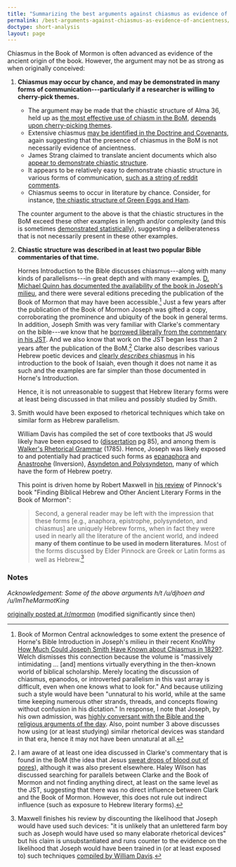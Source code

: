```yaml
---
title: "Summarizing the best arguments against chiasmus as evidence of ancientness"
permalink: /best-arguments-against-chiasmus-as-evidence-of-ancientness/
doctype: short-analysis
layout: page
---
```


Chiasmus in the Book of Mormon is often advanced as evidence of the ancient origin of the book.  However, the argument may not be as strong as when originally conceived:

1. **Chiasmus may occur by chance, and may be demonstrated in many forms of communication---particularly if a researcher is willing to cherry-pick themes.**
    * The argument may be made that the chiastic structure of Alma 36, held up as [the most effective use of chiasm in the BoM](https://publications.mi.byu.edu/book/chiasmus-in-antiquity/), [depends upon cherry-picking themes](https://dialoguejournal.com/wp-content/uploads/sbi/articles/Dialogue_V38N04_105.pdf).
    * Extensive chiasmus [may be identified in the Doctrine and Covenants](http://www.davidgorton.com/Father/Articles/section76.html), again suggesting that the presence of chiasmus in the BoM is not necessarily evidence of ancientness.
    * James Strang claimed to translate ancient documents which also [appear to demonstrate chiastic structure](https://digitalcommons.usu.edu/cgi/viewcontent.cgi?article=1565&context=physics_facpub).
    * It appears to be relatively easy to demonstrate chiastic structure in various forms of communication, [such as a string of reddit comments](https://np.reddit.com/r/mormon/comments/65k95j/im_glad_that_fairmormon_exists_the_fairmormon/dh3lad0/).
    * Chiasmus seems to occur in literature by chance.  Consider, for instance, [the chiastic structure of Green Eggs and Ham](https://www.dialoguejournal.com/wp-content/uploads/sbi/articles/Dialogue_V33N04_173.pdf).

    The counter argument to the above is that the chiastic structures in the BoM exceed these other examples in length and/or complexity (and this is sometimes [demonstrated statistically](https://digitalcommons.usu.edu/cgi/viewcontent.cgi?article=1565&context=physics_facpub)), suggesting a deliberateness that is not necessarily present in these other examples.

2. **Chiastic structure was described in at least two popular Bible commentaries of that time.**

    Hornes Introduction to the Bible discusses chiasmus---along with many kinds of parallelisms---in great depth and with many examples. [D. Michael Quinn has documented the availability of the book in Joseph's milieu](https://faenrandir.github.io/a_careful_examination/early-mormonism-quinn-footnote-108-chiasmus/), and there were several editions preceding the publication of the Book of Mormon that may have been accessible.[^knowhy]  Just a few years after the publication of the Book of Mormon Joseph was gifted a copy, corroborating the prominence and ubiquity of the book in general terms.
    In addition, Joseph Smith was very familiar with Clarke's commentary on the bible---we know that he [borrowed liberally from the commentary in his JST](http://jur.byu.edu/?p=21296).  And we also know that work on the JST began less than 2 years after the publication of the BoM.[^clarkeinbom] Clarke also describes various Hebrew poetic devices and [clearly _describes_ chiasmus](https://www.reddit.com/r/mormon/comments/81ysu1/chiasmus_proof_of_antiquity_or_red_herring/) in his introduction to the book of Isaiah, even though it does not name it as such and the examples are far simpler than those documented in Horne's Introduction.

    Hence, it is not unreasonable to suggest that Hebrew literary forms were at least being discussed in that milieu and possibly studied by Smith.

3. Smith would have been exposed to rhetorical techniques which take on similar form as Hebrew parallelism.

    William Davis has compiled the set of core textbooks that JS would likely have been exposed to ([dissertation](https://escholarship.org/uc/item/86h814zv) pg 85), and among them is [Walker's Rhetorical Grammar](https://archive.org/details/in.ernet.dli.2015.511864/page/n11) (1785).  Hence, Joseph was likely exposed to and potentially had practiced such forms as [epanaphora](https://archive.org/details/in.ernet.dli.2015.511864/page/n203) and [Anastrophe](https://archive.org/details/in.ernet.dli.2015.511864/page/n213) (Inversion), [Asyndeton and Polysyndeton](https://archive.org/details/in.ernet.dli.2015.511864/page/n215), many of which have the form of Hebrew poetry.

    This point is driven home by Robert Maxwell in [his review](https://byustudies.byu.edu/content/finding-biblical-hebrew-and-other-ancient-literary-forms-book-mormon) of Pinnock's book "Finding Biblical Hebrew and Other Ancient Literary Forms in the Book of Mormon": 

    > Second, a general reader may be left with the impression that these forms [e.g., anaphora, epistrophe, polysyndeton, and chiasmus] are uniquely Hebrew forms, when in fact they were used in nearly all the literature of the ancient world, and indeed **many of them continue to be used in modern literatures**. Most of the forms discussed by Elder Pinnock are Greek or Latin forms as well as Hebrew.[^dismiss]

### Notes

*Acknowledgement: Some of the above arguments h/t /u/djhoen and /u/ImTheMarmotKing*

[originally posted at /r/mormon](https://www.reddit.com/r/mormon/comments/84wj6t/summarizing_the_best_arguments_against_chiasmus/) (modified significantly since then)

[^knowhy]: Book of Mormon Central acknowledges to some extent the presence of Horne's Bible Introduction in Joseph's milieu in their recent KnoWhy [How Much Could Joseph Smith Have Known about Chiasmus in 1829?](https://knowhy.bookofmormoncentral.org/knowhy/how-much-could-joseph-smith-have-known-about-chiasmus-in-1829).  Welch dismisses this connection because the volume is "massively intimidating … [and] mentions virtually everything in the then-known world of biblical scholarship. Merely locating the discussion of chiasmus, epanodos, or introverted parallelism in this vast array is difficult, even when one knows what to look for." And because utilizing such a style would have been "unnatural to his world, while at the same time keeping numerous other strands, threads, and concepts flowing without confusion in his dictation."  In response, I note that Joseph, by his own admission, was [highly conversant with the Bible and the religious arguments of the day](https://faenrandir.github.io/a_careful_examination/religious-interest-and-capability-from-1832-statement/).  Also, point number 3 above discusses how using (or at least studying) similar rhetorical devices was standard in that era, hence it may not have been unnatural at all.

[^dismiss]: Maxwell finishes his review by discounting the likelihood that Joseph would have used such devices: "it is unlikely that an unlettered farm boy such as Joseph would have used so many elaborate rhetorical devices" but his claim is unsubstantiated and runs counter to the evidence on the likelihood that Joseph would have been trained in (or at least exposed to) such techniques [compiled by William Davis](https://escholarship.org/uc/item/86h814zv).

[^clarkeinbom]:  I am aware of at least one idea discussed in Clarke's commentary that is found in the BoM (the idea that Jesus [sweat drops of blood out of pores](https://www.reddit.com/r/exmormon/comments/7z6jg3/the_idea_that_jesus_sweated_drops_of_blood_out_of/)), although it was also present elsewhere.  Haley Wilson has discussed searching for parallels between Clarke and the Book of Mormon and not finding anything direct, at least on the same level as the JST, suggesting that there was no direct influence between Clark and the Book of Mormon.  However, this does not rule out indirect influence (such as exposure to Hebrew literary forms).
